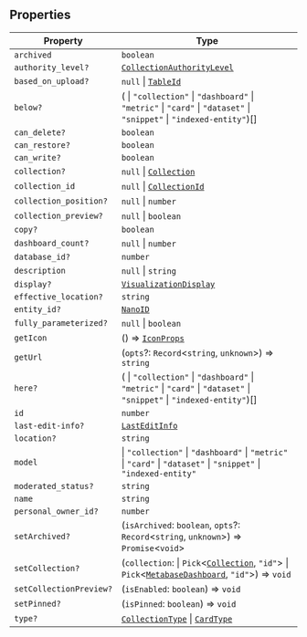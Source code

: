 ## Properties

| Property                                                  | Type                                                                                                                                             |
| --------------------------------------------------------- | ------------------------------------------------------------------------------------------------------------------------------------------------ |
| <a id="archived"></a> `archived`                          | `boolean`                                                                                                                                        |
| <a id="authority_level"></a> `authority_level?`           | [`CollectionAuthorityLevel`](CollectionAuthorityLevel.md)                                                                                        |
| <a id="based_on_upload"></a> `based_on_upload?`           | `null` \| [`TableId`](TableId.md)                                                                                                                |
| <a id="below"></a> `below?`                               | ( \| `"collection"` \| `"dashboard"` \| `"metric"` \| `"card"` \| `"dataset"` \| `"snippet"` \| `"indexed-entity"`)[]                            |
| <a id="can_delete"></a> `can_delete?`                     | `boolean`                                                                                                                                        |
| <a id="can_restore"></a> `can_restore?`                   | `boolean`                                                                                                                                        |
| <a id="can_write"></a> `can_write?`                       | `boolean`                                                                                                                                        |
| <a id="collection"></a> `collection?`                     | `null` \| [`Collection`](Collection.md)                                                                                                          |
| <a id="collection_id"></a> `collection_id`                | `null` \| [`CollectionId`](CollectionId.md)                                                                                                      |
| <a id="collection_position"></a> `collection_position?`   | `null` \| `number`                                                                                                                               |
| <a id="collection_preview"></a> `collection_preview?`     | `null` \| `boolean`                                                                                                                              |
| <a id="copy"></a> `copy?`                                 | `boolean`                                                                                                                                        |
| <a id="dashboard_count"></a> `dashboard_count?`           | `null` \| `number`                                                                                                                               |
| <a id="database_id"></a> `database_id?`                   | `number`                                                                                                                                         |
| <a id="description"></a> `description`                    | `null` \| `string`                                                                                                                               |
| <a id="display"></a> `display?`                           | [`VisualizationDisplay`](VisualizationDisplay.md)                                                                                                |
| <a id="effective_location"></a> `effective_location?`     | `string`                                                                                                                                         |
| <a id="entity_id"></a> `entity_id?`                       | [`NanoID`](NanoID.md)                                                                                                                            |
| <a id="fully_parameterized"></a> `fully_parameterized?`   | `null` \| `boolean`                                                                                                                              |
| <a id="geticon"></a> `getIcon`                            | () => [`IconProps`](IconProps.md)                                                                                                                |
| <a id="geturl"></a> `getUrl`                              | (`opts`?: `Record`\<`string`, `unknown`\>) => `string`                                                                                           |
| <a id="here"></a> `here?`                                 | ( \| `"collection"` \| `"dashboard"` \| `"metric"` \| `"card"` \| `"dataset"` \| `"snippet"` \| `"indexed-entity"`)[]                            |
| <a id="id"></a> `id`                                      | `number`                                                                                                                                         |
| <a id="last-edit-info"></a> `last-edit-info?`             | [`LastEditInfo`](LastEditInfo.md)                                                                                                                |
| <a id="location"></a> `location?`                         | `string`                                                                                                                                         |
| <a id="model"></a> `model`                                | \| `"collection"` \| `"dashboard"` \| `"metric"` \| `"card"` \| `"dataset"` \| `"snippet"` \| `"indexed-entity"`                                 |
| <a id="moderated_status"></a> `moderated_status?`         | `string`                                                                                                                                         |
| <a id="name"></a> `name`                                  | `string`                                                                                                                                         |
| <a id="personal_owner_id"></a> `personal_owner_id?`       | `number`                                                                                                                                         |
| <a id="setarchived"></a> `setArchived?`                   | (`isArchived`: `boolean`, `opts`?: `Record`\<`string`, `unknown`\>) => `Promise`\<`void`\>                                                       |
| <a id="setcollection"></a> `setCollection?`               | (`collection`: \| `Pick`\<[`Collection`](Collection.md), `"id"`\> \| `Pick`\<[`MetabaseDashboard`](../MetabaseDashboard.md), `"id"`\>) => `void` |
| <a id="setcollectionpreview"></a> `setCollectionPreview?` | (`isEnabled`: `boolean`) => `void`                                                                                                               |
| <a id="setpinned"></a> `setPinned?`                       | (`isPinned`: `boolean`) => `void`                                                                                                                |
| <a id="type"></a> `type?`                                 | [`CollectionType`](CollectionType.md) \| [`CardType`](CardType.md)                                                                               |
